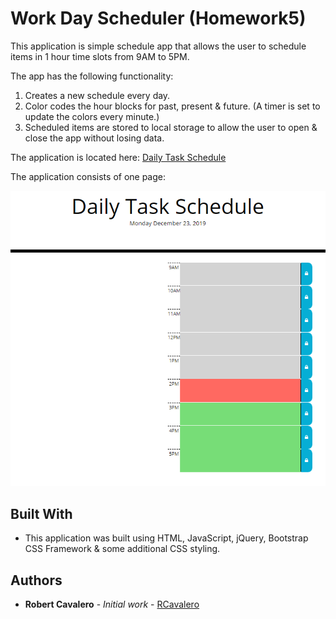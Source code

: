 # Work Day Scheduler (Homework5)

This application is simple schedule app that allows the user to schedule items in 1 hour time slots from
9AM to 5PM.  

The app has the following functionality:
 1. Creates a new schedule every day.
 2. Color codes the hour blocks for past, present & future. (A timer is set to update the colors every minute.)
 3. Scheduled items are stored to local storage to allow the user to open & close the app without losing data. 

The application is located here: [Daily Task Schedule](https://rcavalero.github.io/dailytasks/) 

The application consists of one page:

![Daily Task Schedule Schedule](assets/images/dailyTaskSchedule.png) 

## Built With

* This application was built using HTML, JavaScript, jQuery, Bootstrap CSS Framework & some additional CSS styling.

## Authors

* **Robert Cavalero** - *Initial work* - [RCavalero](https://github.com/rcavalero)
